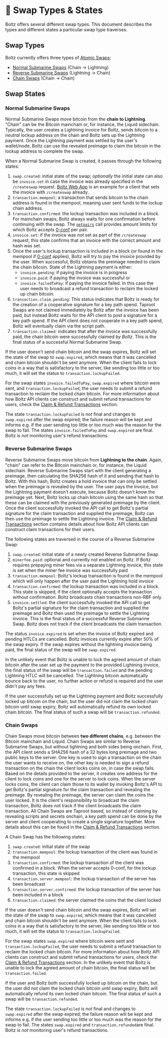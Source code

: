 # 🔁 Swap Types & States

Boltz offers several different swap types. This document describes the types and
different states a particular swap type traverses.

## Swap Types

Boltz currently offers three types of
[Atomic Swaps](https://en.bitcoin.it/wiki/Atomic_swap):

- [Normal Submarine Swaps](lifecycle.md#normal-submarine-swaps) (Chain ->
  Lightning)
- [Reverse Submarine Swaps](lifecycle.md#reverse-submarine-swaps) (Lightning ->
  Chain)
- [Chain Swaps](lifecycle.md#chain-swaps) (Chain -> Chain)

## Swap States

### Normal Submarine Swaps

Normal Submarine Swaps move bitcoin from the **chain to Lightning**. "Chain" can
be the Bitcoin mainchain or, for instance, the Liquid sidechain. Typically, the
user creates a Lightning invoice for Boltz, sends bitcoin to a _neutral_ lockup
address on the chain and Boltz sets up the Lightning payment. Once the Lightning
payment was settled by the user's wallet/node, Boltz can use the revealed
preimage to claim the bitcoin in the lockup address to complete the swap.

When a Normal Submarine Swap is created, it passes through the following states:

1. `swap.created`: initial state of the swap; _optionally_ the initial state can
   also be `invoice.set` in case the invoice was already specified in the
   `/createswap` request.
   [Boltz Web App](https://github.com/BoltzExchange/boltz-web-app) is an example
   for a client that sets the invoice with `/createswap` already.
2. `transaction.mempool`: a transaction that sends bitcoin to the chain address
   is found in the mempool, meaning user sent funds to the lockup chain address.
3. `transaction.confirmed`: the lockup transaction was included in a block. For
   mainchain swaps, Boltz always waits for one confirmation before continuing
   with the swap. The [`getpairs`](api-v1.md#supported-pairs) call provides
   amount limits for which Boltz accepts [0-conf](0-conf.md) per pair.
4. `invoice.set`: if the invoice was _not_ set as part of the `/createswap`
   request, this state confirms that an invoice with the correct amount and hash
   was set.
5. Once the user's lockup transaction is included in a block (or found in the
   mempool if [0-conf](0-conf.md) applies), Boltz will try to pay the invoice
   provided by the user. When successful, Boltz obtains the preimage needed to
   claim the chain bitcoin. State of the Lightning payment is either:
   - `invoice.pending`: if paying the invoice is in progress
   - `invoice.paid`: if paying the invoice was successful or
   - `invoice.failedToPay`: if paying the invoice failed. In this case the user
     needs to broadcast a refund transaction to reclaim the locked up chain
     bitcoin.
6. `transaction.claim.pending`: This status indicates that Boltz is ready for
   the creation of a cooperative signature for a key path spend. Taproot Swaps
   are not claimed immediately by Boltz after the invoice has been paid, but
   instead Boltz waits for the API client to post a signature for a key path
   spend. If the API client does not cooperate in a key path spend, Boltz will
   eventually claim via the script path.
7. `transaction.claimed`: indicates that after the invoice was successfully
   paid, the chain bitcoin were successfully claimed _by Boltz_. This is the
   final status of a successful Normal Submarine Swap.

If the user doesn't send chain bitcoin and the swap expires, Boltz will set the
state of the swap to `swap.expired`, which means that it was cancelled and chain
bitcoin shouldn't be sent anymore. When the client fails to lock coins in a way
that is satisfactory to the server, like sending too little or too much, it will
set the status to `transaction.lockupFailed`.

For the swap states `invoice.failedToPay`, `swap.expired` where bitcoin were
sent, and `transaction.lockupFailed`, the user needs to submit a refund
transaction to reclaim the locked chain bitcoin. For more information about how
Boltz API clients can construct and submit refund transactions for users, check
the [Claim & Refund Transactions](claiming-swaps.md) section.

The state `transaction.lockupFailed` is _not_ final and changes to
`swap.expired` after the swap expired; the failure reason will be kept and
informs e.g. if the user sending too little or too much was the reason for the
swap to fail. The states `invoice.failedToPay` and `swap.expired` are final.
Boltz is _not_ monitoring user's refund transactions.

### Reverse Submarine Swaps

Reverse Submarine Swaps move bitcoin from **Lightning to the chain**. Again,
"chain" can refer to the Bitcoin mainchain or, for instance, the Liquid
sidechain. Reverse Submarine Swaps start with the client generating a preimage,
then calculating the SHA256 hash of it and sending that hash to Boltz. With this
hash, Boltz creates a hold invoice that can only be settled when the preimage is
revealed by the user. The user pays the invoice, but the Lightning payment
doesn't execute, because Boltz doesn't know the preimage yet. Next, Boltz locks
up chain bitcoin using the same hash so that these can be claimed with the
previously generated preimage by the client. Once the client successfully
invoked the API call to get Boltz's partial signature for the claim transaction
and supplied the preimage, Boltz can then use the preimage to settle the
Lightning invoice. The [Claim & Refund Transactions](claiming-swaps.md) section
contains details about how Boltz API clients can construct claim transactions
for their users.

The following states are traversed in the course of a Reverse Submarine Swap:

1. `swap.created`: initial state of a newly created Reverse Submarine Swap
2. `minerfee.paid`: optional and currently not enabled on Boltz. If Boltz
   requires prepaying miner fees via a separate Lightning invoice, this state is
   set when the miner fee invoice was successfully paid
3. `transaction.mempool`: Boltz's lockup transaction is found in the mempool
   which will only happen after the user paid the Lightning hold invoice
4. `transaction.confirmed`: the lockup transaction was included in a block. This
   state is skipped, if the client optionally accepts the transaction without
   confirmation. Boltz broadcasts chain transactions non-RBF only.
5. `invoice.settled`: the client successfully invoked the API call to get
   Boltz's partial signature for the claim transaction and supplied the preimage
   and Boltz then used the preimage to settle the Lightning invoice. This is the
   final status of a successful Reverse Submarine Swap. Boltz does not track if
   the client broadcasts the claim transaction.

The status `invoice.expired` is set when the invoice of Boltz expired and
pending HTLCs are cancelled. Boltz invoices currently expire after 50% of the
swap expiry. If the swap expires without the lightning invoice being paid, the
final status of the swap will be `swap.expired`.

In the unlikely event that Boltz is unable to lock the agreed amount of chain
bitcoin after the user set up the payment to the provided Lightning invoice, the
final status of the swap will be `transaction.failed` and the pending Lightning
HTLC will be cancelled. The Lightning bitcoin automatically bounce back to the
user, no further action or refund is required and the user didn't pay any fees.

If the user successfully set up the Lightning payment and Boltz successfully
locked up bitcoin on the chain, but the user did not claim the locked chain
bitcoin until swap expiry, Boltz will automatically refund its own locked chain
bitcoin. The final status of such a swap will be `transaction.refunded`.

### Chain Swaps

Chain Swaps move bitcoin between **two different chains**, e.g. between the
Bitcoin mainchain and Liquid. Chain Swaps are similar to Reverse Submarine
Swaps, but without lightning and both sides being onchain. First, the API client
sends a SHA256 hash of a 32 bytes long preimage and two public keys to the
server. One key is used to sign a transaction on the chain the user wants to
receive on, the other key is needed to sign a refund transaction on the chain
the client locks coins on, in case the swap fails. Based on the details provided
to the server, it creates one address for the client to lock coins and one for
the server to lock coins. When the server locks coins, the client can claim
those to its wallet by invoking Boltz's API to get Boltz's partial signature for
the claim transaction and revealing the preimage. By revealing the preimage, the
server can claim the coins the user locked. It is the client's responsibility to
broadcast the claim transaction, Boltz does not track if the client broadcasts
the claim transaction. All Chain Swaps are Taproot based, so instead of claiming
by revealing scripts and secrets onchain, a key path spend can be done by the
server and client cooperating to create a single signature together. More
details about this can be found in the
[Claim & Refund Transactions](claiming-swaps.md) section.

A Chain Swap has the following states:

1. `swap.created`: initial state of the swap
2. `transaction.mempool`: the lockup transaction of the client was found in the
   mempool
3. `transaction.confirmed`: the lockup transaction of the client was confirmed
   in a block. When the server accepts 0-conf, for the lockup transaction, this
   state is skipped
4. `transaction.server.mempool`: the lockup transaction of the server has been
   broadcast
5. `transaction.server.confirmed`: the lockup transaction of the server has been
   included in a block
6. `transaction.claimed`: the server claimed the coins that the client locked

If the user doesn't send chain bitcoin and the swap expires, Boltz will set the
state of the swap to `swap.expired`, which means that it was cancelled and chain
bitcoin shouldn't be sent anymore. When the client fails to lock coins in a way
that is satisfactory to the server, like sending too little or too much, it will
set the status to `transaction.lockupFailed`.

For the swap states `swap.expired` where bitcoin were sent and
`transaction.lockupFailed`, the user needs to submit a refund transaction to
reclaim the locked chain bitcoin. For more information about how Boltz API
clients can construct and submit refund transactions for users, check the
[Claim & Refund Transactions](claiming-swaps.md) section. In the unlikely event
that Boltz is unable to lock the agreed amount of chain bitcoin, the final
status will be `transaction.failed`.

If the user and Boltz both successfully locked up bitcoin on the chain, but the
user did not claim the locked chain bitcoin until swap expiry, Boltz will
automatically refund its own locked chain bitcoin. The final status of such a
swap will be `transaction.refunded`.

The state `transaction.lockupFailed` is _not_ final and changes to
`swap.expired` after the swap expired; the failure reason will be kept and
informs e.g. if the user sending too little or too much was the reason for the
swap to fail. The states `swap.expired` and `transaction.refunded`are final.
Boltz is _not_ monitoring user's refund transactions.

